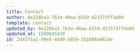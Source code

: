 ```yaml
---
title: Contact
author: 8e228ba3-763a-40aa-b559-d21573ff3e0d
template: contact
updated_by: 8e228ba3-763a-40aa-b559-d21573ff3e0d
updated_at: 1599845410
id: 2d4371a1-99e8-4d40-b859-1b1b08a4814e
---
```

